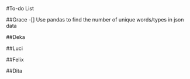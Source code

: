 #To-do List

##Grace
-[] Use pandas to find the number of unique words/types in json data

##Deka

##Luci

##Felix

##Dita
